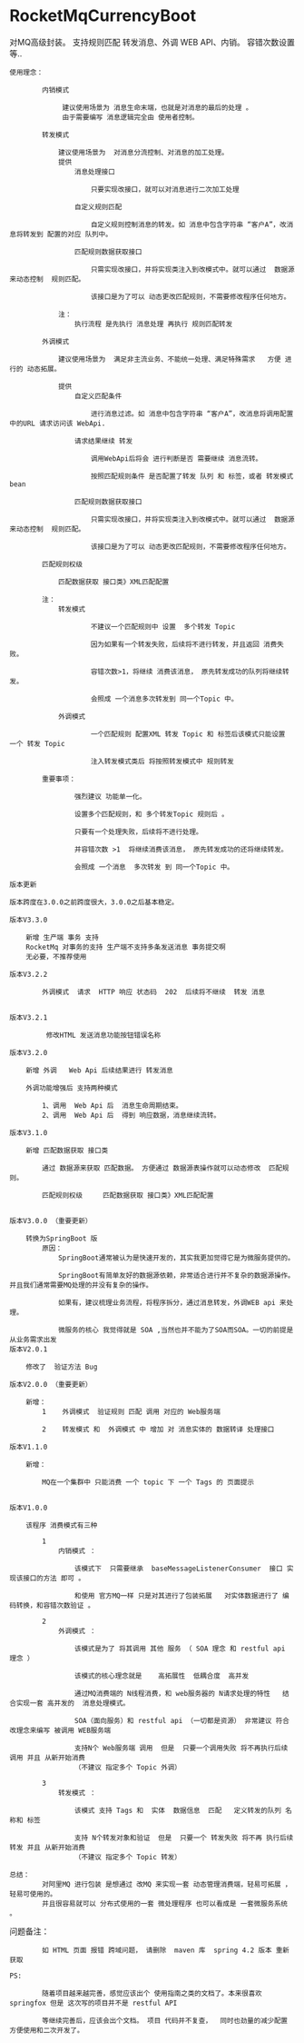 # RocketMqCurrencyBoot
对MQ高级封装。 支持规则匹配 转发消息、外调 WEB API、内销。 容错次数设置等..

    
    使用理念：
    
			内销模式 
				
				 建议使用场景为 消息生命末端，也就是对消息的最后的处理 。
				 由于需要编写 消息逻辑完全由 使用者控制。
				 
			转发模式
				
				建议使用场景为  对消息分流控制、对消息的加工处理。
				提供 
					消息处理接口
					
					 	只要实现改接口，就可以对消息进行二次加工处理
					 	
				   	自定义规则匹配
				   	
				   		自定义规则控制消息的转发。如 消息中包含字符串 “客户A”，改消息将转发到 配置的对应 队列中。
				   	
				   	匹配规则数据获取接口
				   	
				   		只需实现改接口，并将实现类注入到改模式中。就可以通过  数据源来动态控制  规则匹配。
				   	
				   		该接口是为了可以 动态更改匹配规则，不需要修改程序任何地方。
				   		
				注：
					执行流程 是先执行 消息处理 再执行 规则匹配转发
						
			外调模式  
				
				建议使用场景为  满足非主流业务、不能统一处理、满足特殊需求   方便 进行的 动态拓展。 
				
				提供   
					自定义匹配条件 
					
						进行消息过滤。如 消息中包含字符串 “客户A”，改消息将调用配置中的URL 请求访问该 WebApi.
					
					请求结果继续 转发
					
						调用WebApi后将会 进行判断是否 需要继续 消息流转。
					
						按照匹配规则条件 是否配置了转发 队列 和 标签，或者 转发模式 bean 
					
					匹配规则数据获取接口
				   	
				   		只需实现改接口，并将实现类注入到改模式中。就可以通过  数据源来动态控制  规则匹配。
				   	
				   		该接口是为了可以 动态更改匹配规则，不需要修改程序任何地方。
														 
			匹配规则权级     
				
				匹配数据获取 接口类》XML匹配配置 
				
			注：
				转发模式
				
				 		不建议一个匹配规则中 设置  多个转发 Topic
				 	
						因为如果有一个转发失败，后续将不进行转发，并且返回 消费失败。
						
						容错次数>1，将继续 消费该消息， 原先转发成功的队列将继续转发。
						
						会照成 一个消息多次转发到 同一个Topic 中。
						
				外调模式
				
						一个匹配规则 配置XML 转发 Topic 和 标签后该模式只能设置 一个 转发 Topic 
						
						注入转发模式类后 将按照转发模式中 规则转发
				
			重要事项：
			
					强烈建议 功能单一化。
					
					设置多个匹配规则，和 多个转发Topic 规则后 。
					
					只要有一个处理失败，后续将不进行处理。
					
					并容错次数 >1  将继续消费该消息， 原先转发成功的还将继续转发。
					
					会照成 一个消息  多次转发 到 同一个Topic 中。
				
    版本更新
				
	版本跨度在3.0.0之前跨度很大，3.0.0之后基本稳定。
	
	版本V3.3.0
	
		新增 生产端 事务 支持    
		RocketMq 对事务的支持 生产端不支持多条发送消息 事务提交啊
		无必要，不推荐使用
	  
	版本V3.2.2
	  		
	  		外调模式  请求  HTTP 响应 状态码  202  后续将不继续  转发 消息	  
	
	  
	版本V3.2.1
	
	       	 修改HTML 发送消息功能按钮错误名称	

	版本V3.2.0		

      	新增 外调	Web Api 后续结果进行 转发消息
        		
		外调功能增强后 支持两种模式
        			
        	1、调用  Web Api 后  消息生命周期结束。
        	2、调用  Web Api 后  得到 响应数据，消息继续流转。
			
	版本V3.1.0

		新增 匹配数据获取 接口类
        	
			通过 数据源来获取 匹配数据。 方便通过 数据源表操作就可以动态修改  匹配规则。 
        		
			匹配规则权级     匹配数据获取 接口类》XML匹配配置 
    		
    		
	版本V3.0.0 （重要更新）
	
		转换为SpringBoot 版
        	原因：
        		SpringBoot通常被认为是快速开发的，其实我更加觉得它是为微服务提供的。
        			
        		SpringBoot有简单友好的数据源依赖，非常适合进行并不复杂的数据源操作。并且我们通常需要MQ处理的并没有复杂的操作。
        			
        		如果有，建议梳理业务流程，将程序拆分，通过消息转发，外调WEB api 来处理。
        			
        		微服务的核心 我觉得就是 SOA ,当然也并不能为了SOA而SOA。一切的前提是从业务需求出发	
	版本V2.0.1
	
		修改了  验证方法 Bug
      	  
	版本V2.0.0 （重要更新）

		新增：
			1	 外调模式  验证规则 匹配 调用 对应的 Web服务端
        	  
			2	 转发模式 和  外调模式 中 增加 对 消息实体的 数据转译 处理接口	
        		
	版本V1.1.0
			
		新增：
			
			MQ在一个集群中 只能消费 一个 topic 下 一个 Tags 的 页面提示     		
		          
		          
	版本V1.0.0

		该程序 消费模式有三种
			
			1
				内销模式 ：
					
					该模式下  只需要继承  baseMessageListenerConsumer  接口 实现该接口的方法 即可 。
					
					和使用 官方MQ一样 只是对其进行了包装拓展   对实体数据进行了 编码转换，和容错次数验证 。
        				
			2  
				外调模式 ：
        			
					该模式是为了 将其调用 其他 服务 （ SOA 理念 和 restful api 理念 ） 
        				
					该模式的核心理念就是    高拓展性  低耦合度  高并发
        				
					通过MQ消费端的 N线程消费，和 web服务器的 N请求处理的特性   结合实现一套 高并发的  消息处理模式。 	
        				
					SOA（面向服务）和 restful api （一切都是资源） 非常建议 符合 改理念来编写 被调用 WEB服务端
        				
					支持N个 Web服务端 调用  但是  只要一个调用失败 将不再执行后续 调用 并且 从新开始消费  
					（不建议 指定多个 Topic 外调）
        			
			3 
				转发模式 ：
        			
					该模式 支持 Tags 和  实体  数据信息  匹配   定义转发的队列 名称和 标签
        				
					支持 N个转发对象和验证  但是  只要一个 转发失败 将不再 执行后续转发 并且 从新开始消费
					（不建议 指定多个 Topic 转发）       
			
	总结：
			对阿里MQ 进行包装 是想通过 改MQ 来实现一套 动态管理消费端，轻易可拓展 ，轻易可使用的。
			并且很容易就可以 分布式使用的一套 微处理程序 也可以看成是 一套微服务系统 。			


  问题备注：
      	
			如 HTML 页面 报错 跨域问题， 请删除  maven 库  spring 4.2 版本 重新获取	  

	PS:
    
			随着项目越来越完善，感觉应该出个 使用指南之类的文档了。本来很喜欢 springfox 但是 这次写的项目并不是 restful API
     
			等继续完善后，应该会出个文档。 项目 代码并不复查，  同时也劲量的减少配置 方便使用和二次开发了。
     	
